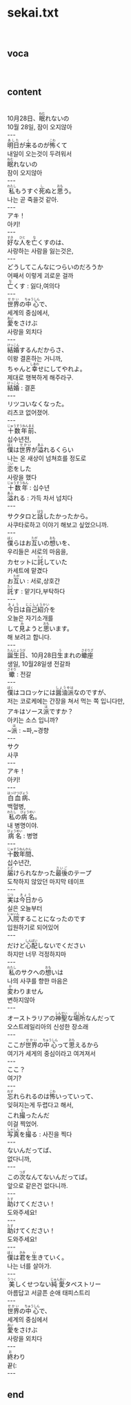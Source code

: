 <h1>sekai.txt</h1><br>
<h2>voca</h2><br>
<h2>content</h2><br>
10月28日、<ruby><rb>眠</rb><rt>ねむ</rt></ruby>れないの<br>
10월 28일, 잠이 오지않아<br>
---<br>
<ruby><rb>明日</rb><rt>あした</rt></ruby>が<ruby><rb>来</rb><rt>く</rt></ruby>るのが<ruby><rb>怖</rb><rt>こわ</rt></ruby>くて<br>
내일이 오는것이 두려워서<br>
<ruby><rb>眠</rb><rt>ねむ</rt></ruby>れないの<br>
잠이 오지않아<br>
---<br>
<ruby><rb>私</rb><rt>わたし</rt></ruby>もうすぐ<ruby><rb>死</rb><rt>し</rt></ruby>ぬと<ruby><rb>思</rb><rt>おも</rt></ruby>う。<br>
나는 곧 죽을것 같아.<br>
---<br>
アキ！<br>
아키!<br>
---<br>
<ruby><rb>好</rb><rt>すき</rt></ruby>な<ruby><rb>人</rb><rt>ひと</rt></ruby>を<ruby><rb>亡</rb><rt>な</rt></ruby>くすのは、<br>
사랑하는 사람을 잃는것은,<br>
---<br>
どうしてこんなにつらいのだろうか<br>
어째서 이렇게 괴로운 걸까<br>
<ruby><rb>亡</rb><rt>な</rt></ruby>くす : 잃다,여의다<br>
---<br>
<ruby><rb>世界</rb><rt>せかい</rt></ruby>の<ruby><rb>中心</rb><rt>ちゅうしん</rt></ruby>で、<br>
세계의 중심에서,<br>
<ruby><rb>愛</rb><rt>あい</rt></ruby>をさけぶ<br>
사랑을 외치다<br>
---<br>
<ruby><rb>結婚</rb><rt>けっこん</rt></ruby>するんだからさ、<br>
이왕 결혼하는 거니까,<br>
ちゃんと<ruby><rb>幸</rb><rt>しあわ</rt></ruby>せにしてやれよ。<br>
제대로 행복하게 해주라구.<br>
<ruby><rb>結婚</rb><rt>けっこん</rt></ruby> : 결혼<br>
---<br>
リツコいなくなった。<br>
리츠코 없어졌어.<br>
---<br>
<ruby><rb>十数年前</rb><rt>じゅうすうねんまえ</rt></ruby>、<br>
십수년전,<br>
<ruby><rb>僕</rb><rt>ぼく</rt></ruby>は<ruby><rb>世界</rb><rt>せかい</rt></ruby>が<ruby><rb>溢</rb><rt>あふ</rt></ruby>れるくらい<br>
나는 온 새상이 넘쳐흐를 정도로<br>
<ruby><rb>恋</rb><rt>こい</rt></ruby>をした<br>
사랑을 했다<br>
<ruby><rb>十数年</rb><rt>じゅうすうねん</rt></ruby> : 십수년<br>
<ruby><rb>溢</rb><rt>あふ</rt></ruby>れる : 가득 차서 넘치다<br>
---<br>
サクタロと<ruby><rb>話</rb><rt>はな</rt></ruby>したかったから。<br>
사쿠타로하고 이야기 해보고 싶었으니까.<br>
---<br>
<ruby><rb>僕</rb><rt>ぼく</rt></ruby>らはお<ruby><rb>互</rb><rt>たが</rt></ruby>いの<ruby><rb>想</rb><rt>おも</rt></ruby>いを、<br>
우리들은 서로의 마음을,<br>
カセットに<ruby><rb>託</rb><rt>たく</rt></ruby>していた<br>
카세트에 맡겼다<br>
お<ruby><rb>互</rb><rt>たが</rt></ruby>い : 서로,상호간<br>
<ruby><rb>託</rb><rt>たく</rt></ruby>す : 맡기다,부탁하다<br>
---<br>
<ruby><rb>今日</rb><rt>きょう</rt></ruby>は<ruby><rb>自己紹介</rb><rt>じこしょうかい</rt></ruby>を<br>
오늘은 자기소개를<br>
して<ruby><rb>見</rb><rt>み</rt></ruby>ようと<ruby><rb>思</rb><rt>おも</rt></ruby>います。<br>
해 보려고 합니다.<br>
---<br>
<ruby><rb>誕生日</rb><rt>たんじょうび</rt></ruby>、10月28日<ruby><rb>生</rb><rt>う</rt></ruby>まれの<ruby><rb>蠍座</rb><rt>さそりざ</rt></ruby><br>
생일, 10월28일생 전갈좌<br>
<ruby><rb>蠍</rb><rt>さそり</rt></ruby> : 전갈<br>
---<br>
<ruby><rb>僕</rb><rt>ぼく</rt></ruby>はコロッケには<ruby><rb>醤油派</rb><rt>しょうゆは</rt></ruby>なのですが、<br>
저는 코로케에는 간장을 쳐서 먹는 쪽 입니다만,<br>
アキはソース<ruby><rb>派</rb><rt>は</rt></ruby>ですか？<br>
아키는 소스 입니까?<br>
~<ruby><rb>派</rb><rt>は</rt></ruby> : ~파,~경향<br>
---<br>
サク<br>
사쿠<br>
---<br>
アキ！<br>
아키!<br>
---<br>
<ruby><rb>白血病</rb><rt>はっけつびょう</rt></ruby>、<br>
백혈병,<br>
<ruby><rb>私</rb><rt>わたし</rt></ruby>の<ruby><rb>病名</rb><rt>びょうめい</rt></ruby>。<br>
내 병명이야.<br>
<ruby><rb>病名</rb><rt>びょうめい</rt></ruby> : 병명<br>
---<br>
<ruby><rb>十数年間</rb><rt>じゅすうねんかん</rt></ruby>、<br>
십수년간,<br>
<ruby><rb>届</rb><rt>とど</rt></ruby>けられなかった<ruby><rb>最後</rb><rt>さいご</rt></ruby>のテープ<br>
도착하지 않았던 마지막 테이프<br>
---<br>
<ruby><rb>実</rb><rt>じつ</rt></ruby>は<ruby><rb>今日</rb><rt>きょう</rt></ruby>から<br>
실은 오늘부터<br>
<ruby><rb>入院</rb><rt>にゅいん</rt></ruby>することになったのです<br>
입원하기로 되어있어<br>
---<br>
だけど<ruby><rb>心配</rb><rt>しんぱい</rt></ruby>しないでください<br>
하지만 너무 걱정하지마<br>
---<br>
<ruby><rb>私</rb><rt>わたし</rt></ruby>のサクへの<ruby><rb>想</rb><rt>おも</rt></ruby>いは<br>
나의 사쿠를 향한 마음은<br>
<ruby><rb>変</rb><rt>か</rt></ruby>わりません<br>
변하지않아<br>
---<br>
オーストラリアの<ruby><rb>神聖</rb><rt>しんせい</rt></ruby>な<ruby><rb>場所</rb><rt>ばしょ</rt></ruby>なんだって<br>
오스트레일리아의 신성한 장소래<br>
---<br>
ここが<ruby><rb>世界</rb><rt>せかい</rt></ruby>の<ruby><rb>中心</rb><rt>ちゅうしん</rt></ruby>って<ruby><rb>思</rb><rt>おも</rt></ruby>えるから<br>
여기가 세게의 중심이라고 여겨져서<br>
---<br>
ここ？<br>
여기?<br>
---<br>
<ruby><rb>忘</rb><rt>わす</rt></ruby>れられるのは<ruby><rb>怖</rb><rt>こわ</rt></ruby>いっていって、<br>
잊혀지는게 두렵다고 해서,<br>
これ<ruby><rb>撮</rb><rt>と</rt></ruby>ったんだ<br>
이걸 찍었어.<br>
<ruby><rb>写真</rb><rt>しゃしん</rt></ruby>を<ruby><rb>撮</rb><rt>と</rt></ruby>る : 사진을 찍다<br>
---<br>
ないんだってば、<br>
없다니까,<br>
---<br>
この<ruby><rb>次</rb><rt>つぎ</rt></ruby>なんてないんだってば。<br>
앞으로 같은건 없다니까.<br>
---<br>
<ruby><rb>助</rb><rt>たす</rt></ruby>けてください！<br>
도와주세요!<br>
---<br>
<ruby><rb>助</rb><rt>たす</rt></ruby>けてください！<br>
도와주세요!<br>
---<br>
<ruby><rb>僕</rb><rt>ぼく</rt></ruby>は<ruby><rb>君</rb><rt>きみ</rt></ruby>を<ruby><rb>生</rb><rt>い</rt></ruby>きていく。<br>
나는 너를 살아가.<br>
---<br>
<ruby><rb>美</rb><rt>うつく</rt></ruby>しくせつない<ruby><rb>純愛</rb><rt>じゅんあい</rt></ruby>タペストリー<br>
아름답고 서글픈 순애 태피스트리<br>
---<br>
<ruby><rb>世界</rb><rt>せかい</rt></ruby>の<ruby><rb>中心</rb><rt>ちゅうしん</rt></ruby>で、<br>
세계의 중심에서<br>
<ruby><rb>愛</rb><rt>あい</rt></ruby>をさけぶ<br>
사랑을 외치다<br>
---<br>
<ruby><rb>終</rb><rt>お</rt></ruby>わり<br>
끝(:<br>
---<br>
<h2>end</h2><br>
